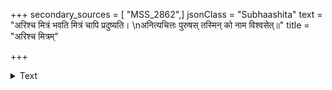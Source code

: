 +++
secondary_sources = [ "MSS_2862",]
jsonClass = "Subhaashita"
text = "अरिश्च मित्रं भवति मित्रं चापि प्रदुष्यति।  \nअनित्यचित्तः पुरुषस् तस्मिन् को नाम विश्वसेत्॥"
title = "अरिश्च मित्रम्"

+++

<details><summary>Text</summary>

अरिश्च मित्रं भवति मित्रं चापि प्रदुष्यति।  
अनित्यचित्तः पुरुषस् तस्मिन् को नाम विश्वसेत्॥
</details>
